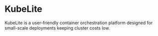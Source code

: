 # KubeLite
KubeLite is a user-friendly container orchestration platform designed for small-scale deployments keeping cluster costs low. 
